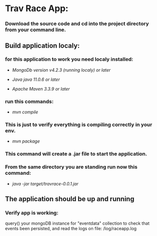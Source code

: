 # Trav Race App:

### Download the source code and cd into the project directory from your command line.

## Build application localy:

### for this application to work you need localy installed:

- *MongoDb version v4.2.3 (running localy) or later*

- *Java java 11.0.6 or later*

- *Apache Maven 3.3.9 or later*


### run this commands:

- *mvn compile*

### This is just to verify everything is compiling correctly in your env.

- *mvn package*

### This command will create a .jar file to start the application.



### From the same directory you are standing run now this command:

- *java -jar target/travrace-0.0.1.jar*

## The application should be up and running

### Verify app is working:

query() your mongoDB instance for "eventdata" collection to check that events been persisted, 
and read the logs on file: /log/raceapp.log
